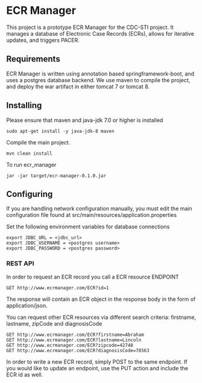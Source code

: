 # ECR Manager

This project is a prototype ECR Manager for the CDC-STI project. It manages a database of Electronic Case Records (ECRs), allows for iterative updates, and triggers PACER.

## Requirements

ECR Manager is written using annotation based springframework-boot, and uses a postgres database backend. We use maven to compile the project, and deploy the war artifact in either tomcat 7 or tomcat 8.

## Installing

Please ensure that maven and java-jdk 7.0 or higher is installed

```
sudo apt-get install -y java-jdk-8 maven
```

Compile the main project.
```
mvn clean install
```

To run ecr_manager
```
jar -jar target/ecr-manager-0.1.0.jar
```

## Configuring

If you are handling network configuration manually, you must edit the main configuration file found at src/main/resources/application.properties

Set the following environment variables for database connections
```
export JDBC_URL = <jdbc_url>
export JDBC_USERNAME = <postgres username>
export JDBC_PASSWORD = <postgres password>
```

### REST API

In order to request an ECR record you call a ECR resource ENDPOINT
```
GET http://www.ecrmanager.com/ECR?id=1
```
The response will contain an ECR object in the response body in the form of application/json.

You can request other ECR resources via different search criteria: firstname, lastname, zipCode and diagnosisCode

```
GET http://www.ecrmanager.com/ECR?firstname=Abraham
GET http://www.ecrmanager.com/ECR?lastname=Lincoln
GET http://www.ecrmanager.com/ECR?zipcode=42748
GET http://www.ecrmanager.com/ECR?diagnosisCode=78563
```

In order to write a new ECR record, simply POST to the same endpoint. If you would like to update an endpoint, use the PUT action and include the ECR id as well. 
